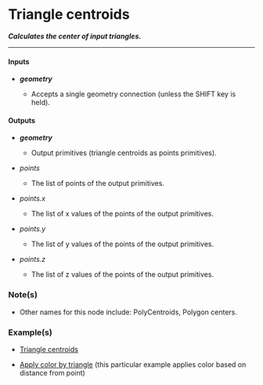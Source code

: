 # Triangle centroids

**_Calculates the center of input triangles._**

---


#### Inputs

* **_geometry_**

  * Accepts a single geometry connection (unless the SHIFT key is held).


#### Outputs

* **_geometry_**

  * Output primitives (triangle centroids as points primitives).

* _points_

  * The list of points of the output primitives.

* _points.x_

  * The list of x values of the points of the output primitives.

* _points.y_

  * The list of y values of the points of the output primitives.

* _points.z_

  * The list of z values of the points of the output primitives.


### Note(s)

* Other names for this node include: PolyCentroids, Polygon centers.


### Example(s)

* <a href="https://creator.trimble.com/graph?assetURI=whp:1b92fb94-6002-4c27-86e1-cc6492d3b9bf&version=latest" target="_blank">Triangle centroids</a>

* <a href="https://creator.trimble.com/graph?assetURI=whp:590a937e-dc33-460e-8655-9d5363f5ab16&version=latest" target="_blank">Apply color by triangle</a> (this particular example applies color based on distance from point)
